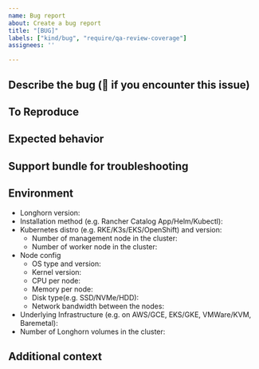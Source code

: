 ```yaml
---
name: Bug report
about: Create a bug report
title: "[BUG]"
labels: ["kind/bug", "require/qa-review-coverage"]
assignees: ''

---
```


## Describe the bug (🐛 if you encounter this issue)

<!--A clear and concise description of what the bug is.-->

## To Reproduce

<!--Provide the steps to reproduce the behavior.-->

## Expected behavior

<!--A clear and concise description of what you expected to happen.-->

## Support bundle for troubleshooting

<!--Provide a support bundle when the issue happens. You can generate a support bundle using the link at the footer of the Longhorn UI. Check [here](https://longhorn.io/docs/latest/advanced-resources/support-bundle/).-->

## Environment

<!-- Suggest checking the doc of the best practices of using Longhorn. [here](https://longhorn.io/docs/1.5.1/best-practices)-->
 - Longhorn version:
 - Installation method (e.g. Rancher Catalog App/Helm/Kubectl):
 - Kubernetes distro (e.g. RKE/K3s/EKS/OpenShift) and version:
   - Number of management node in the cluster:
   - Number of worker node in the cluster:
 - Node config
   - OS type and version:
   - Kernel version:
   - CPU per node:
   - Memory per node:
   - Disk type(e.g. SSD/NVMe/HDD):
   - Network bandwidth between the nodes:
 - Underlying Infrastructure (e.g. on AWS/GCE, EKS/GKE, VMWare/KVM, Baremetal):
 - Number of Longhorn volumes in the cluster:

## Additional context

<!--Add any other context about the problem here.-->
